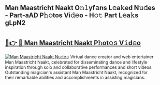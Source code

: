 ## Man Maastricht Naakt O𝚗𝚕yf𝚊ns L𝚎a𝚔ed N𝚞𝚍es - Part-aAD P𝚑𝚘tos Vi𝚍𝚎o - H𝚘𝚝 Part L𝚎a𝚔s gLpN2

# <h2><a href="http://kf1165b.oniu.top/?m=Man+Maastricht+Naakt">🔗👉 🔴 Man Maastricht Naakt P𝚑ot𝚘𝚜 V𝚒d𝚎o</a></h2>

[![Man Maastricht Naakt Nu𝚍e𝚜](https://i.imgur.com/0qMVB7G.gif)](http://kf1165b.oniu.top/?m=Man+Maastricht+Naakt)
Virtual dance creator and web entertainer Man Maastricht Naakt, celebrated for disseminating dance and lifestyle inspiration through solo and collaborative performances and short videos. Outstanding magician's assistant Man Maastricht Naakt, recognized for their remarkable abilities and accomplishments in assisting magicians.  
